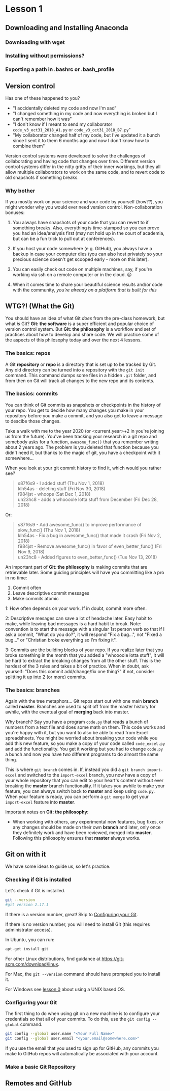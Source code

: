 # Lesson 1

## Downloading and Installing Anaconda

### Downloading with wget

### Installing without permissions?

### Exporting a path in .bashrc or .bash_profile


## Version control

Has one of these happened to you?

- "I accidentally deleted my code and now I'm sad"
- "I changed something in my code and now everything is broken but I can't remember how it was"
- "I don't know if I meant to send my collaborator `code_v3_oct31_2018_A1.py` or `code_v3_oct31_2018_B7.py`"
- "My collaborator changed half of my code, but I've updated it a bunch since I sent it to them 6 months ago and now I don't know how to combine them"


Version control systems were developed to solve the challenges of collaborating and having code that changes over time. Different version control systems differ in the nitty gritty of their inner workings, but they all allow multiple collaborators to work on the same code, and to revert code to old snapshots if something breaks.

### Why bother
If you mostly work on your science and your code by yourself (how??), you might wonder why you would ever need version control. Non-collaboration bonuses:

1) You always have snapshots of your code that you can revert to if something breaks. Also, everything is time-stamped so you can prove you had an idea/analysis first (may not hold up in the court of academia, but can be a fun trick to pull out at conferences).

2) If you host your code somewhere (e.g. GitHub), you always have a backup in case your computer dies (you can also host privately so your precious science doesn't get scooped early - more on this later).

3) You can easily check out code on multiple machines, say, if you're working via ssh on a remote computer or in the cloud. :wink:

4) When it comes time to share your beautiful science results and/or code with the community, *you're already on a platform that is built for this*


## WTG?! (What the Git)
You should have an idea of what Git *does* from the pre-class homework, but what *is* Git? **Git: the software** is a super efficient and popular choice of version control system. But **Git: the philosophy** is a workflow and set of practices about how to develop and share code. We will practice some of the aspects of this philosophy today and over the next 4 lessons.

### The basics: repos
A Git **repository** or **repo** is a directory that is set up to be tracked by Git. Any old directory can be turned into a repository with the `git init` command. This command dumps some files in a hidden `.git` folder, and from then on Git will track all changes to the new repo and its contents.

### The basics: commits
You can think of Git commits as snapshots or checkpoints in the history of your repo. You get to decide how many changes you make in your repository before you make a commit, and you also get to leave a message to descibe those changes.

Take a walk with me to the year 2020 (or <current_year>+2 in you're joining us from the future). You've been tracking your research in a git repo and somebody asks for a function, `awesome_func()` that you remember writing about 2 years ago. The problem is you deleted that function because you didn't need it, but thanks to the magic of git, you have a checkpoint with it somewhere... 

When you look at your git commit history to find it, which would you rather see?

> s87f6s9 - I added stuff (Thu Nov 1, 2018)  
> klh54as - deleting stuff (Fri Nov 30, 2018)  
> f984jst - whoops (Sat Dec 1, 2018)  
> un23hc8 - adds a whoooole lotta stuff from December (Fri Dec 28, 2018)  

Or:

> s87f6s9 - Add awesome_func() to improve performance of slow_func() (Thu Nov 1, 2018)  
> klh54as - Fix a bug in awesome_func() that made it crash (Fri Nov 2, 2018)  
> f984jst - Remove awesome_func() in favor of even_better_func() (Fri Nov 9, 2018)  
> un23hc8 - Added figures to even_better_func() (Tue Nov 13, 2018)  

An important part of **Git: the philosophy** is making commits that are retrievable later. Some guiding principles will have you committing like a pro in no time:

1) Commit often
2) Leave descriptive commit messages 
3) Make commits atomic 

1: How often depends on your work. If in doubt, commit more often.

2: Descriptive mesages can save a lot of headache later. Easy habit to make, while leaving bad messages is a hard habit to break. Note: convention is to start the message with a singular 1st person verb so that if I ask a commit, "What do you do?", it will respond "Fix a bug...", not "Fixed a bug..." or "Christian broke everything so I'm fixing it".

3: Commits are the building blocks of your repo. If you realize later that you broke something in the month that you added a "whoooole lotta stuff", it will be hard to extract the breaking changes from all the other stuff. This is the hardest of the 3 rules and takes a bit of practice. When in doubt, ask yourself: "Does this commit add/change/fix one thing?" if not, consider splitting it up into 2 (or more) commits.

### The basics: branches
Again with the tree metaphors... Git repos start out with one main **branch** called **master**. Branches are used to split off from the master history for awhile, with the eventual goal of **merging** back into master.

Why branch? Say you have a program `code.py` that reads a bunch of numbers from a text file and does some math on them. This code works and you're happy with it, but you want to also be able to read from Excel spreadsheets. You might be worried about breaking your code while you add this new feature, so you make a copy of your code called `code_excel.py` and add the functionality. You get it working but you had to change `code.py` a bunch and now you have two different programs to do almost the same thing.

This is where `git branch` comes in. If, instead you did a `git branch import-excel` and switched to the `import-excel` branch, you now have a copy of your whole repository that you can edit to your heart's content without ever breaking the **master** branch functionality. If it takes you awhile to make your feature, you can always switch back to **master** and keep using `code.py`. When your feature is ready, you can perform a `git merge` to get your `import-excel` feature into **master**.

Important notes on **Git: the philosophy**:
- When working with others, any experimental new features, bug fixes, or any changes should be made on their own **branch** and later, only once they definitely work and have been reviewed, merged into **master**. Following this philosophy ensures that **master** always works.

## Git on with it
We have some ideas to guide us, so let's practice. 

### Checking if Git is installed
Let's check if Git is installed.
```bash
git --version
#git version 2.17.1
```
If there is a version number, great! Skip to [Configuring your Git](#configuring-your-git).

If there is no version number, you will need to install Git (this requires administrator access). 

In Ubuntu, you can run: 
```bash
apt-get install git
```

For other Linux distributions, find guidance at https://git-scm.com/download/linux.

For Mac, the `git --version` command should have prompted you to install it.

For Windows see [lesson 0](./lessons/lesson0) about using a UNIX based OS.

### Configuring your Git
The first thing to do when using git on a new machine is to configure your credentials so that all of your commits. To do this, use the `git config --global` command.
```bash
git config --global user.name "<Your Full Name>"
git config --global user.email "<your.email@somewhere.com>"
```

If you use the email that you used to sign up for GitHub, any commits you make to GitHub repos will automatically be associated with your account.

### Make a basic Git Repository



## Remotes and GitHub

